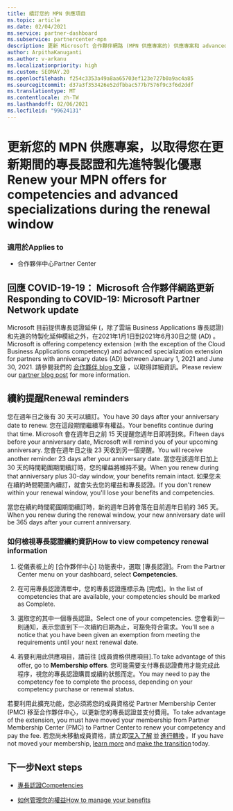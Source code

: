 ```yaml
---
title: 續訂您的 MPN 供應項目
ms.topic: article
ms.date: 02/04/2021
ms.service: partner-dashboard
ms.subservice: partnercenter-mpn
description: 更新 Microsoft 合作夥伴網路 (MPN 供應專案的) 供應專案和 advanced 特製化-續約期間開始購買日期的週年日加上一天。
author: ArpithaKanuganti
ms.author: v-arkanu
ms.localizationpriority: high
ms.custom: SEOMAY.20
ms.openlocfilehash: f254c3353a49a8aa65703ef123e727b0a9ac4a85
ms.sourcegitcommit: d37a3f353426e52dfbbac577b7576f9c3f6d2ddf
ms.translationtype: MT
ms.contentlocale: zh-TW
ms.lasthandoff: 02/06/2021
ms.locfileid: "99624131"
---
```

# <a name="renew-your-mpn-offers-for-competencies-and-advanced-specializations-during-the-renewal-window"></a><span data-ttu-id="0a329-103">更新您的 MPN 供應專案，以取得您在更新期間的專長認證和先進特製化優惠</span><span class="sxs-lookup"><span data-stu-id="0a329-103">Renew your MPN offers for competencies and advanced specializations during the renewal window</span></span>

### <a name="applies-to"></a><span data-ttu-id="0a329-104">適用於</span><span class="sxs-lookup"><span data-stu-id="0a329-104">Applies to</span></span>

- <span data-ttu-id="0a329-105">合作夥伴中心</span><span class="sxs-lookup"><span data-stu-id="0a329-105">Partner Center</span></span>

## <a name="responding-to-covid-19-microsoft-partner-network-update"></a><span data-ttu-id="0a329-106">回應 COVID-19-19： Microsoft 合作夥伴網路更新</span><span class="sxs-lookup"><span data-stu-id="0a329-106">Responding to COVID-19: Microsoft Partner Network update</span></span>

<span data-ttu-id="0a329-107">Microsoft 目前提供專長認證延伸 (，除了雲端 Business Applications 專長認證) 和先進的特製化延伸模組之外，在2021年1月1日到2021年6月30日之間 (AD) 。</span><span class="sxs-lookup"><span data-stu-id="0a329-107">Microsoft is offering competency extension (with the exception of the Cloud Business Applications competency) and advanced specialization extension for partners with anniversary dates (AD) between January 1, 2021 and June 30, 2021.</span></span> <span data-ttu-id="0a329-108">請參閱我們的 [合作夥伴 blog 文章](https://blogs.partner.microsoft.com/mpn/responding-to-covid-19-microsoft-partner-network/) ，以取得詳細資訊。</span><span class="sxs-lookup"><span data-stu-id="0a329-108">Please review our [partner blog post](https://blogs.partner.microsoft.com/mpn/responding-to-covid-19-microsoft-partner-network/) for more information.</span></span>

## <a name="renewal-reminders"></a><span data-ttu-id="0a329-109">續約提醒</span><span class="sxs-lookup"><span data-stu-id="0a329-109">Renewal reminders</span></span>

<span data-ttu-id="0a329-110">您在週年日之後有 30 天可以續訂。</span><span class="sxs-lookup"><span data-stu-id="0a329-110">You have 30 days after your anniversary date to renew.</span></span> <span data-ttu-id="0a329-111">您在這段期間繼續享有權益。</span><span class="sxs-lookup"><span data-stu-id="0a329-111">Your benefits continue during that time.</span></span> <span data-ttu-id="0a329-112">Microsoft 會在週年日之前 15 天提醒您週年日即將到來。</span><span class="sxs-lookup"><span data-stu-id="0a329-112">Fifteen days before your anniversary date, Microsoft will remind you of your upcoming anniversary.</span></span> <span data-ttu-id="0a329-113">您會在週年日之後 23 天收到另一個提醒。</span><span class="sxs-lookup"><span data-stu-id="0a329-113">You will receive another reminder 23 days after your anniversary date.</span></span> <span data-ttu-id="0a329-114">當您在該週年日加上 30 天的時間範圍期間續訂時，您的權益將維持不變。</span><span class="sxs-lookup"><span data-stu-id="0a329-114">When you renew during that anniversary plus 30-day window, your benefits remain intact.</span></span> <span data-ttu-id="0a329-115">如果您未在續約時間範圍內續訂，就會失去您的權益和專長認證。</span><span class="sxs-lookup"><span data-stu-id="0a329-115">If you don't renew within your renewal window, you'll lose your benefits and competencies.</span></span>

<span data-ttu-id="0a329-116">當您在續約時間範圍期間續訂時，新的週年日將會落在目前週年日前的 365 天。</span><span class="sxs-lookup"><span data-stu-id="0a329-116">When you renew during the renewal window, your new anniversary date will be 365 days after your current anniversary.</span></span>

### <a name="how-to-view-competency-renewal-information"></a><span data-ttu-id="0a329-117">如何檢視專長認證續約資訊</span><span class="sxs-lookup"><span data-stu-id="0a329-117">How to view competency renewal information</span></span>

1. <span data-ttu-id="0a329-118">從儀表板上的 [合作夥伴中心] 功能表中，選取 [專長認證]。</span><span class="sxs-lookup"><span data-stu-id="0a329-118">From the Partner Center menu on your dashboard, select **Competencies**.</span></span>  

2. <span data-ttu-id="0a329-119">在可用專長認證清單中，您的專長認證應標示為 [完成]。</span><span class="sxs-lookup"><span data-stu-id="0a329-119">In the list of competencies that are available, your competencies should be marked as Complete.</span></span>  

3. <span data-ttu-id="0a329-120">選取您的其中一個專長認證。</span><span class="sxs-lookup"><span data-stu-id="0a329-120">Select one of your competencies.</span></span> <span data-ttu-id="0a329-121">您會看到一則通知，表示您直到下一次續約日期為止，可豁免符合需求。</span><span class="sxs-lookup"><span data-stu-id="0a329-121">You'll see a notice that you have been given an exemption from meeting the requirements until your next renewal date.</span></span>

4. <span data-ttu-id="0a329-122">若要利用此供應項目，請前往 [成員資格供應項目].</span><span class="sxs-lookup"><span data-stu-id="0a329-122">To take advantage of this offer, go to **Membership offers**.</span></span> <span data-ttu-id="0a329-123">您可能需要支付專長認證費用才能完成此程序，視您的專長認證購買或續約狀態而定。</span><span class="sxs-lookup"><span data-stu-id="0a329-123">You may need to pay the competency fee to complete the process, depending on your competency purchase or renewal status.</span></span>

<span data-ttu-id="0a329-124">若要利用此擴充功能，您必須將您的成員資格從 Partner Membership Center (PMC) 移至合作夥伴中心，以更新您的專長認證並支付費用。</span><span class="sxs-lookup"><span data-stu-id="0a329-124">To take advantage of the extension, you must have moved your membership from Partner Membership Center (PMC) to Partner Center to renew your competency and pay the fee.</span></span> <span data-ttu-id="0a329-125">若您尚未移動成員資格，請立即[深入了解](prepare-pmc-pc-migration.md) 並 [進行轉換](https://partners.microsoft.com/partnerprogram/Welcome.aspx) 。</span><span class="sxs-lookup"><span data-stu-id="0a329-125">If you have not moved your membership, [learn more](prepare-pmc-pc-migration.md) and [make the transition](https://partners.microsoft.com/partnerprogram/Welcome.aspx) today.</span></span>  

## <a name="next-steps"></a><span data-ttu-id="0a329-126">下一步</span><span class="sxs-lookup"><span data-stu-id="0a329-126">Next steps</span></span>

- [<span data-ttu-id="0a329-127">專長認證</span><span class="sxs-lookup"><span data-stu-id="0a329-127">Competencies</span></span>](learn-about-competencies.md)

- [<span data-ttu-id="0a329-128">如何管理您的權益</span><span class="sxs-lookup"><span data-stu-id="0a329-128">How to manage your benefits</span></span>](manage-your-partner-network-benefits.md)

